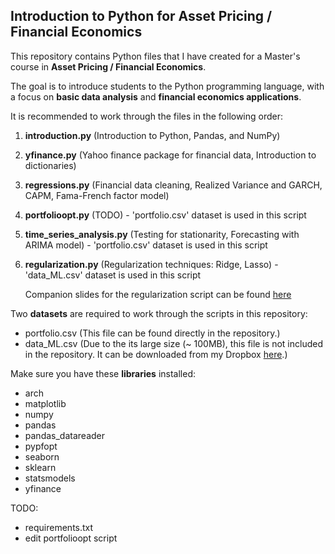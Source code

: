 ## Introduction to Python for Asset Pricing / Financial Economics

This repository contains Python files that I have created for a Master's course in **Asset Pricing / Financial Economics**.

The goal is to introduce students to the Python programming language, with a focus on **basic data analysis** and **financial economics applications**.

It is recommended to work through the files in the following order:
1. **introduction.py** (Introduction to Python, Pandas, and NumPy)
2. **yfinance.py** (Yahoo finance package for financial data, Introduction to dictionaries)
3. **regressions.py** (Financial data cleaning, Realized Variance and GARCH, CAPM, Fama-French factor model)
4. **portfolioopt.py** (TODO) - 'portfolio.csv' dataset is used in this script
5. **time_series_analysis.py** (Testing for stationarity, Forecasting with ARIMA model) - 'portfolio.csv' dataset is used in this script
6. **regularization.py** (Regularization techniques: Ridge, Lasso) - 'data_ML.csv' dataset is used in this script

     Companion slides for the regularization script can be found [here](https://github.com/ajda-marjanovic/Intro-to-Python-for-Asset-Pricing/blob/d63b2bb1582943fcb03edc54d19621caa971e140/Regularization.pdf)

Two **datasets** are required to work through the scripts in this repository:
- portfolio.csv (This file can be found directly in the repository.)
- data_ML.csv (Due to the its large size (~ 100MB), this file is not included in the repository. It can be downloaded from my Dropbox [here](https://www.dropbox.com/scl/fi/5f1e2ndfif8nlic4uzqp4/data_ML.csv?rlkey=klp8kpwvl0qor9dlag69vw1lq&st=9pu9ifsm&dl=0).)
   
Make sure you have these **libraries** installed:

- arch
- matplotlib
- numpy
- pandas
- pandas_datareader
- pypfopt
- seaborn
- sklearn
- statsmodels
- yfinance

TODO:

  - requirements.txt
  - edit portfolioopt script
